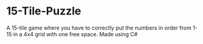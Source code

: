 # 15-Tile-Puzzle
A 15-tile game where you have to correctly put the numbers in order from 1-15 in a 4x4 grid with one free space. Made using C#
